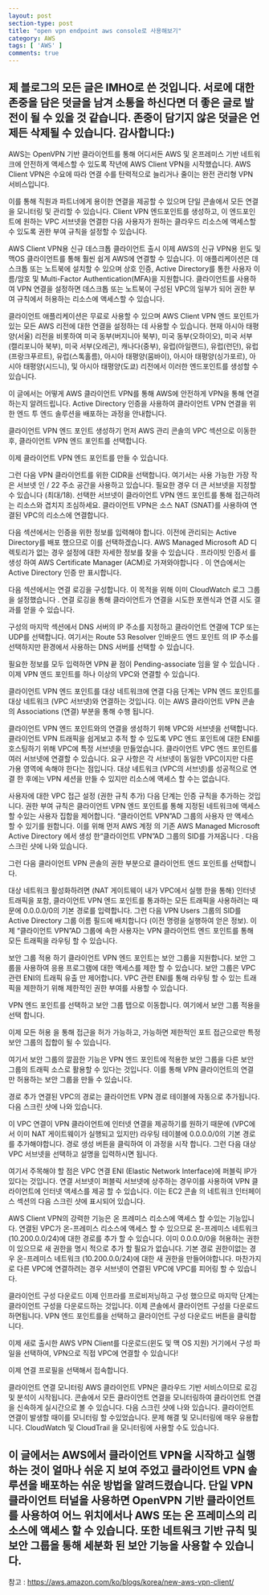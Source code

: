 ```yaml
---
layout: post
section-type: post
title: "open vpn endpoint aws console로 사용해보기"
category: AWS
tags: [ 'AWS' ]
comments: true
---
```

제 블로그의 모든 글은 IMHO로 쓴 것입니다.
서로에 대한 존중을 담은 덧글을 남겨 소통을 하신다면 더 좋은 글로 발전이 될 수 있을 것 같습니다.
존중이 담기지 않은 덧글은 언제든 삭제될 수 있습니다.
감사합니다:)
---
AWS는 OpenVPN 기반 클라이언트를 통해 어디서든 AWS 및 온프레미스 기반 네트워크에 안전하게 액세스할 수 있도록 작년에 AWS Client VPN을 시작했습니다. AWS Client VPN은 수요에 따라 연결 수를 탄력적으로 늘리거나 줄이는 완전 관리형 VPN 서비스입니다.

이를 통해 직원과 파트너에게 용이한 연결을 제공할 수 있으며 단일 콘솔에서 모든 연결을 모니터링 및 관리할 수 있습니다. Client VPN 엔드포인트를 생성하고, 이 엔드포인트에 원하는 VPC 서브넷을 연결한 다음 사용자가 원하는 클라우드 리소스에 액세스할 수 있도록 권한 부여 규칙을 설정할 수 있습니다.

AWS Client VPN용 신규 데스크톱 클라이언트 출시
이제 AWS의 신규 VPN용 윈도 및 맥OS 클라이언트를 통해 훨씬 쉽게 AWS에 연결할 수 있습니다. 이 애플리케이션은 데스크톱 또는 노트북에 설치할 수 있으며 상호 인증, Active Directory를 통한 사용자 이름/암호 및 Multi-Factor Authentication(MFA)을 지원합니다. 클라이언트를 사용하여 VPN 연결을 설정하면 데스크톱 또는 노트북이 구성된 VPC의 일부가 되어 권한 부여 규칙에서 허용하는 리소스에 액세스할 수 있습니다.

클라이언트 애플리케이션은 무료로 사용할 수 있으며 AWS Client VPN 엔드 포인트가 있는 모든 AWS 리전에 대한 연결을 설정하는 데 사용할 수 있습니다. 현재 아시아 태평양(서울) 리전을 비롯하여 미국 동부(버지니아 북부), 미국 동부(오하이오), 미국 서부(캘리포니아 북부), 미국 서부(오레곤), 캐나다(중부), 유럽(아일랜드), 유럽(런던), 유럽(프랑크푸르트), 유럽(스톡홀름), 아시아 태평양(뭄바이), 아시아 태평양(싱가포르), 아시아 태평양(시드니), 및 아시아 태평양(도쿄) 리전에서 이러한 엔드포인트를 생성할 수 있습니다.

이 글에서는 어떻게 AWS 클라이언트 VPN를 통해 AWS에 안전하게 VPN을 통해 연결하는지 알려드립니다. Active Directory 인증을 사용하여 클라이언트 VPN 연결을 위한 엔드 투 엔드 솔루션을 배포하는 과정을 안내합니다.

클라이언트 VPN 엔드 포인트 생성하기
먼저 AWS 관리 콘솔의 VPC 섹션으로 이동한 후, 클라이언트 VPN 엔드 포인트를 선택합니다.



이제 클라이언트 VPN 엔드 포인트를 만들 수 있습니다.



그런 다음 VPN 클라이언트를 위한 CIDR을 선택합니다. 여기서는 사용 가능한 가장 작은 서브넷 인 / 22 주소 공간을 사용하고 있습니다. 필요한 경우 더 큰 서브넷을 지정할 수 있습니다 (최대/18). 선택한 서브넷이 클라이언트 VPN 엔드 포인트를 통해 접근하려는 리소스와 겹치지 조심하세요. 클라이언트 VPN은 소스 NAT (SNAT)를 사용하여 연결된 VPC의 리소스에 연결합니다.



다음 섹션에서는 인증을 위한 정보를 입력해야 합니다. 이전에 관리되는 Active Directory를 배포 했으므로 이를 선택하겠습니다. AWS Managed Microsoft AD 디렉토리가 없는 경우 설정에 대한 자세한 정보를 찾을 수 있습니다 . 프라이빗 인증서 를 생성 하여 AWS Certificate Manager (ACM)로 가져와야합니다 . 이 연습에서는 Active Directory 인증 만 표시합니다.



다음 섹션에서는 연결 로깅을 구성합니다. 이 목적을 위해 이미 CloudWatch 로그 그룹 을 설정했습니다 . 연결 로깅을 통해 클라이언트가 연결을 시도한 포렌식과 연결 시도 결과를 얻을 수 있습니다.



구성의 마지막 섹션에서 DNS 서버의 IP 주소를 지정하고 클라이언트 연결에 TCP 또는 UDP를 선택합니다. 여기서는 Route 53 Resolver 인바운드 엔드 포인트 의 IP 주소를 선택하지만 환경에서 사용하는 DNS 서버를 선택할 수 있습니다.



필요한 정보를 모두 입력하면 VPN 끝 점이 Pending-associate 임을 알 수 있습니다 . 이제 VPN 엔드 포인트를 하나 이상의 VPC와 연결할 수 있습니다.


클라이언트 VPN 엔드 포인트를 대상 네트워크에 연결
다음 단계는 VPN 엔드 포인트를 대상 네트워크 (VPC 서브넷)와 연결하는 것입니다. 이는 AWS 클라이언트 VPN 콘솔 의 Associations (연결) 부분을 통해 수행 됩니다.



클라이언트 VPN 엔드 포인트와의 연결을 생성하기 위해 VPC와 서브넷을 선택합니다. 클라이언트 VPN 트래픽을 쉽게보고 추적 할 수 있도록 VPC 엔드 포인트에 대한 ENI를 호스팅하기 위해 VPC에 특정 서브넷을 만들었습니다. 클라이언트 VPC 엔드 포인트를 여러 서브넷에 연결할 수 있습니다. 요구 사항은 각 서브넷이 동일한 VPC이지만 다른 가용 영역에 속해야 한다는 점입니다. 대상 네트워크 (VPC의 서브넷)를 성공적으로 연결 한 후에는 VPN 세션을 만들 수 있지만 리소스에 액세스 할 수는 없습니다.



사용자에 대한 VPC 접근 설정 (권한 규칙 추가)
다음 단계는 인증 규칙을 추가하는 것입니다. 권한 부여 규칙은 클라이언트 VPN 엔드 포인트를 통해 지정된 네트워크에 액세스 할 수있는 사용자 집합을 제어합니다. “클라이언트 VPN”AD 그룹의 사용자 만 액세스 할 수 있기를 원합니다. 이를 위해 먼저 AWS 계정 의 기존 AWS Managed Microsoft Active Directory 에서 생성 한“클라이언트 VPN”AD 그룹의 SID를 가져옵니다 . 다음 스크린 샷에 나와 있습니다.



그런 다음 클라이언트 VPN 콘솔의 권한 부분으로 클라이언트 엔드 포인트를 선택합니다.



대상 네트워크 활성화하려면 (NAT 게이트웨이 내가 VPC에서 실행 한을 통해) 인터넷 트래픽을 포함, 클라이언트 VPN 엔드 포인트를 통과하는 모든 트래픽을 사용하려는 때문에 0.0.0.0/0의 기본 경로를 입력합니다. 그런 다음 VPN Users 그룹의 SID를 Active Directory 그룹 이름 필드에 배치합니다 (이전 명령을 실행하여 얻은 정보). 이제 “클라이언트 VPN”AD 그룹에 속한 사용자는 VPN 클라이언트 엔드 포인트를 통해 모든 트래픽을 라우팅 할 수 있습니다.



보안 그룹 적용 하기
클라이언트 VPN 엔드 포인트는 보안 그룹을 지원합니다. 보안 그룹을 사용하여 응용 프로그램에 대한 액세스를 제한 할 수 있습니다. 보안 그룹은 VPC 관련 ENI의 트래픽 유출 만 제어합니다. VPC 관련 ENI를 통해 라우팅 할 수 있는 트래픽을 제한하기 위해 제한적인 권한 부여를 사용할 수 있습니다.

VPN 엔드 포인트를 선택하고 보안 그룹 탭으로 이동합니다. 여기에서 보안 그룹 적용을 선택 합니다.



이제 모든 허용 을 통해 접근을 허가 가능하고, 가능하면 제한적인 포트 접근으로만 특정 보안 그룹의 집합이 될 수 있습니다.



여기서 보안 그룹의 깔끔한 기능은 VPN 엔드 포인트에 적용한 보안 그룹을 다른 보안 그룹의 트래픽 소스로 활용할 수 있다는 것입니다. 이를 통해 VPN 클라이언트의 연결 만 허용하는 보안 그룹을 만들 수 있습니다.

경로 추가
연결된 VPC의 경로는 클라이언트 VPN 경로 테이블에 자동으로 추가됩니다. 다음 스크린 샷에 나와 있습니다.



이 VPC 연결이 VPN 클라이언트에 인터넷 연결을 제공하기를 원하기 때문에 (VPC에서 이미 NAT 게이트웨이가 실행되고 있지만) 라우팅 테이블에 0.0.0.0/0의 기본 경로를 추가해야합니다. 경로 생성 버튼을 클릭하여 이 과정을 시작 합니다. 그런 다음 대상 VPC 서브넷을 선택하고 설명을 입력하시면 됩니다.



여기서 주목해야 할 점은 VPC 연결 ENI (Elastic Network Interface)에 퍼블릭 IP가 있다는 것입니다. 연결 서브넷이 퍼블릭 서브넷에 상주하는 경우이를 사용하여 VPN 클라이언트에 인터넷 액세스를 제공 할 수 있습니다. 이는 EC2 콘솔 의 네트워크 인터페이스 섹션의 다음 스크린 샷에 표시되어 있습니다.



AWS Client VPN의 강력한 기능은 온 프레미스 리소스에 액세스 할 수있는 기능입니다. 연결된 VPC가 온-프레미스 리소스에 액세스 할 수 있으므로 온-프레미스 네트워크 (10.200.0.0/24)에 대한 경로를 추가 할 수 있습니다. 이미 0.0.0.0/0을 허용하는 권한이 있으므로 새 권한을 명시 적으로 추가 할 필요가 없습니다. 기본 경로 권한이없는 경우 온-프레미스 네트워크 (10.200.0.0/24)에 대한 새 권한을 만들어야합니다. 마찬가지로 다른 VPC에 연결하려는 경우 서브넷이 연결된 VPC에 VPC를 피어링 할 수 있습니다.


클라이언트 구성 다운로드
이제 인프라를 프로비저닝하고 구성 했으므로 마지막 단계는 클라이언트 구성을 다운로드하는 것입니다. 이제 콘솔에서 클라이언트 구성을 다운로드하면됩니다. VPN 엔드 포인트를을 선택하고 클라이언트 구성 다운로드 버튼을 클릭합니다.



이제 새로 출시한 AWS VPN Client를 다운로드(윈도 및 맥 OS 지원) 거기에서  구성 파일을 선택하여, VPN으로 직접 VPC에 연결할 수 있습니다!



이제 연결 프로필을 선택해서 접속합니다.



클라이언트 연결 모니터링
AWS 클라이언트 VPN은 클라우드 기반 서비스이므로 로깅 및 분석이 시작됩니다. 콘솔에서 모든 클라이언트 연결을 모니터링하여 클라이언트 연결을 신속하게 실시간으로 볼 수 있습니다. 다음 스크린 샷에 나와 있습니다. 클라이언트 연결이 발생할 때이를 모니터링 할 수있었습니다. 문제 해결 및 모니터링에 매우 유용합니다. CloudWatch 및 CloudTrail 을 모니터링에 사용할 수도 있습니다.



이 글에서는 AWS에서 클라이언트 VPN을 시작하고 실행하는 것이 얼마나 쉬운 지 보여 주었고 클라이언트 VPN 솔루션을 배포하는 쉬운 방법을 알려드렸습니다. 단일 VPN 클라이언트 터널을 사용하면 OpenVPN 기반 클라이언트를 사용하여 어느 위치에서나 AWS 또는 온 프레미스의 리소스에 액세스 할 수 있습니다. 또한 네트워크 기반 규칙 및 보안 그룹을 통해 세분화 된 보안 기능을 사용할 수 있습니다.
---
참고 : https://aws.amazon.com/ko/blogs/korea/new-aws-vpn-client/
